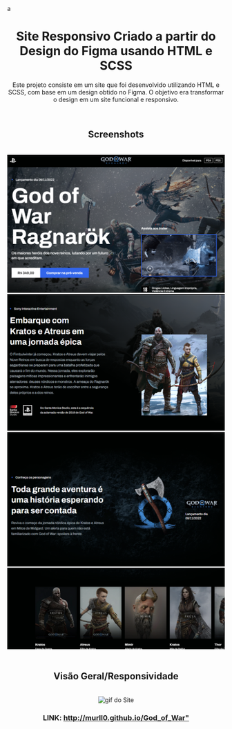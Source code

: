 a
<h1 align="center">Site Responsivo Criado a partir do Design do Figma usando HTML e SCSS</h1>

<p align="center">Este projeto consiste em um site que foi desenvolvido utilizando HTML e SCSS, com base em um design obtido no Figma. O objetivo era transformar o design em um site funcional e responsivo.
</p>

<br>

<h2 align="center">Screenshots</h2>
<br>

<div align="center">
 <img src="https://github.com/MURlL0/Portifolio/blob/0a7db947bcc398493dbb8989df6b7c022c4799a8/Figma/God_of_War/assets/img-md/image1.png" >
</div>

<div align="center">
 <img src="https://github.com/MURlL0/Portifolio/blob/8fdf36fee31cf6ab0c19041afd96abf920ed9033/Figma/God_of_War/assets/img-md/image2.png" alt="img2">
</div>

<div align="center">
 <img src="https://github.com/MURlL0/Portifolio/blob/8fdf36fee31cf6ab0c19041afd96abf920ed9033/Figma/God_of_War/assets/img-md/image3.png" alt="img3">
</div>

<div align="center">
 <img src="https://github.com/MURlL0/Portifolio/blob/8fdf36fee31cf6ab0c19041afd96abf920ed9033/Figma/God_of_War/assets/img-md/image4.png" alt="img4">
</div>

<br>

<h2 align="center">Visão Geral/Responsividade</h2>

<br>

<div align="center">
<img src="https://github.com/MURlL0/Portifolio/blob/5cc5e3e03ae2b2e10eed717650ac41964f19229c/Figma/God_of_War/assets/img-md/giphy.gif" alt="gif do Site" width="1012"> 
</div>


<h3 align="center">LINK:
<a href="http://murll0.github.io/God_of_War" target="_blank">http://murll0.github.io/God_of_War"</a>
</h3>

<a href="https://github.com/MURlL0" target="_blank">


